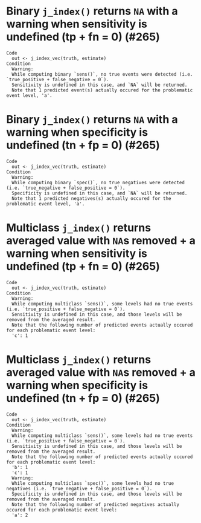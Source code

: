 # Binary `j_index()` returns `NA` with a warning when sensitivity is undefined (tp + fn = 0) (#265)

    Code
      out <- j_index_vec(truth, estimate)
    Condition
      Warning:
      While computing binary `sens()`, no true events were detected (i.e. `true_positive + false_negative = 0`). 
      Sensitivity is undefined in this case, and `NA` will be returned.
      Note that 1 predicted event(s) actually occured for the problematic event level, 'a'.

# Binary `j_index()` returns `NA` with a warning when specificity is undefined (tn + fp = 0) (#265)

    Code
      out <- j_index_vec(truth, estimate)
    Condition
      Warning:
      While computing binary `spec()`, no true negatives were detected (i.e. `true_negative + false_positive = 0`). 
      Specificity is undefined in this case, and `NA` will be returned.
      Note that 1 predicted negatives(s) actually occured for the problematic event level, 'a'.

# Multiclass `j_index()` returns averaged value with `NA`s removed + a warning when sensitivity is undefined (tp + fn = 0) (#265)

    Code
      out <- j_index_vec(truth, estimate)
    Condition
      Warning:
      While computing multiclass `sens()`, some levels had no true events (i.e. `true_positive + false_negative = 0`). 
      Sensitivity is undefined in this case, and those levels will be removed from the averaged result.
      Note that the following number of predicted events actually occured for each problematic event level:
      'c': 1

# Multiclass `j_index()` returns averaged value with `NA`s removed + a warning when specificity is undefined (tn + fp = 0) (#265)

    Code
      out <- j_index_vec(truth, estimate)
    Condition
      Warning:
      While computing multiclass `sens()`, some levels had no true events (i.e. `true_positive + false_negative = 0`). 
      Sensitivity is undefined in this case, and those levels will be removed from the averaged result.
      Note that the following number of predicted events actually occured for each problematic event level:
      'b': 1
      'c': 1
      Warning:
      While computing multiclass `spec()`, some levels had no true negatives (i.e. `true_negative + false_positive = 0`). 
      Specificity is undefined in this case, and those levels will be removed from the averaged result.
      Note that the following number of predicted negatives actually occured for each problematic event level:
      'a': 2


